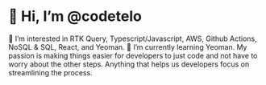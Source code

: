 # 👋 Hi, I’m @codetelo

👀 I’m interested in RTK Query, Typescript/Javascript, AWS, Github Actions, NoSQL & SQL, React, and Yeoman. 🌱 I’m currently learning Yeoman. My passion is making things easier for developers to just code and not have to worry about the other steps. Anything that helps us developers focus on streamlining the process.
